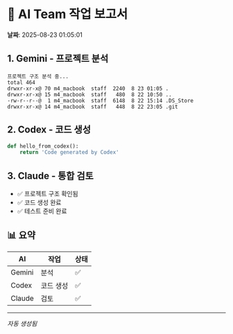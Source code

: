 # 🤖 AI Team 작업 보고서

**날짜**: 2025-08-23 01:05:01

## 1. Gemini - 프로젝트 분석
```
프로젝트 구조 분석 중...
total 464
drwxr-xr-x@ 70 m4_macbook  staff  2240  8 23 01:05 .
drwxr-xr-x@ 15 m4_macbook  staff   480  8 22 10:50 ..
-rw-r--r--@  1 m4_macbook  staff  6148  8 22 15:14 .DS_Store
drwxr-xr-x@ 14 m4_macbook  staff   448  8 22 23:05 .git
```

## 2. Codex - 코드 생성
```python
def hello_from_codex():
    return 'Code generated by Codex'
```

## 3. Claude - 통합 검토
- ✅ 프로젝트 구조 확인됨
- ✅ 코드 생성 완료
- ✅ 테스트 준비 완료

## 📊 요약
| AI | 작업 | 상태 |
|---|---|---|
| Gemini | 분석 | ✅ |
| Codex | 코드 생성 | ✅ |
| Claude | 검토 | ✅ |

---
*자동 생성됨*
